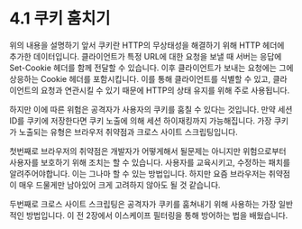 # 4.1 쿠키 훔치기
 위의 내용을 설명하기 앞서 쿠키란 HTTP의 무상태성을 해결하기 위해 HTTP 헤더에 추가한 데이터입니다. 클라이언트가 특정 URL에 대한 요청을 보낼 때 서버는 응답에 Set-Cookie 헤더를 함께 전달할 수 있습니다. 이후 클라이언트가 보내는 요청에는 그에 상응하는 Cookie 헤더를 포함시킵니다. 이를 통해 클라이언트를 식별할 수 있고, 클라이언트의 요청과 연관시킬 수 있기 때문에 HTTP의 상태 유지를 위해 주로 사용됩니다.

 하지만 이에 따른 위험은 공격자가 사용자의 쿠키를 훔칠 수 있다는 것입니다. 만약 세션ID를 쿠키에 저장한다면 쿠키 노출에 의해 세션 하이재킹까지 가능해집니다. 가장 쿠키가 노출되는 유형은 브라우저 취약점과 크로스 사이트 스크립팅입니다. 

 첫번째로 브라우저의 취약점은 개발자가 어떻게해서 될문제는 아니지만 위험으로부터 사용자를 보호하기 위해 조치는 할 수 있습니다. 사용자를 교육시키고, 수정하는 패치를 알려주어야합니다. 이는 그나마 할 수 있는 방법입니다. 하지만 요즘 브라우저는 취약점이 매우 드물게만 남아있어 크게 고려하지 않아도 될 것 같습니다.

 두번째로 크로스 사이트 스크립팅은 공격자가 쿠키를 훔쳐내기 위해 사용하는 가장 일반적인 방법입니다. 이 전 2장에서 이스케이프 필터링을 통해 방어하는 법을 배웠습니다.

